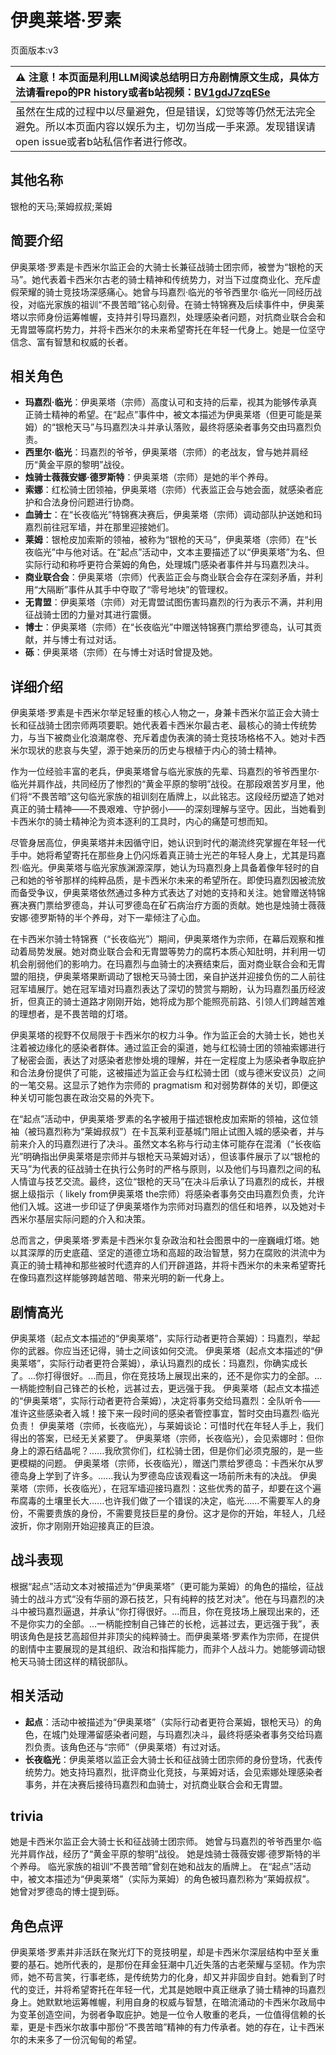 # 伊奥莱塔·罗素
页面版本:v3
 

| :warning: 注意！本页面是利用LLM阅读总结明日方舟剧情原文生成，具体方法请看repo的PR history或者b站视频：[BV1gdJ7zqESe](https://www.bilibili.com/video/BV1gdJ7zqESe/)         |
|:----------------------------|
| 虽然在生成的过程中以尽量避免，但是错误，幻觉等等仍然无法完全避免。所以本页面内容以娱乐为主，切勿当成一手来源。发现错误请open issue或者b站私信作者进行修改。|



## 其他名称
银枪的天马;莱姆叔叔;莱姆
## 简要介绍
伊奥莱塔·罗素是卡西米尔监正会的大骑士长兼征战骑士团宗师，被誉为“银枪的天马”。她代表着卡西米尔古老的骑士精神和传统势力，对当下过度商业化、充斥虚假荣耀的骑士竞技场深感痛心。她曾与玛嘉烈·临光的爷爷西里尔·临光一同经历战役，对临光家族的祖训“不畏苦暗”铭心刻骨。在骑士特锦赛及后续事件中，伊奥莱塔以宗师身份运筹帷幄，支持并引导玛嘉烈，处理感染者问题，对抗商业联合会和无胄盟等腐朽势力，并将卡西米尔的未来希望寄托在年轻一代身上。她是一位坚守信念、富有智慧和权威的长者。
## 相关角色
-   **玛嘉烈·临光**：伊奥莱塔（宗师）高度认可和支持的后辈，视其为能够传承真正骑士精神的希望。在“起点”事件中，被文本描述为伊奥莱塔（但更可能是莱姆）的“银枪天马”与玛嘉烈决斗并承认落败，最终将感染者事务交由玛嘉烈负责。
-   **西里尔·临光**：玛嘉烈的爷爷，伊奥莱塔（宗师）的老战友，曾与她并肩经历“黄金平原的黎明”战役。
-   **烛骑士薇薇安娜·德罗斯特**：伊奥莱塔（宗师）是她的半个养母。
-   **索娜**：红松骑士团领袖，伊奥莱塔（宗师）代表监正会与她会面，就感染者庇护和合法身份问题进行协商。
-   **血骑士**：在“长夜临光”特锦赛决赛后，伊奥莱塔（宗师）调动部队护送她和玛嘉烈前往冠军墙，并在那里迎接她们。
-   **莱姆**：银枪皮加索斯的领袖，被称为“银枪的天马”，伊奥莱塔（宗师）在“长夜临光”中与他对话。在“起点”活动中，文本主要描述了以“伊奥莱塔”为名、但实际行动和称呼更符合莱姆的角色，处理城门感染者事件并与玛嘉烈决斗。
-   **商业联合会**：伊奥莱塔（宗师）代表监正会与商业联合会存在深刻矛盾，并利用“大隔断”事件从其手中夺取了“零号地块”的管理权。
-   **无胄盟**：伊奥莱塔（宗师）对无胄盟试图伤害玛嘉烈的行为表示不满，并利用征战骑士团的力量对其进行震慑。
-   **博士**：伊奥莱塔（宗师）在“长夜临光”中赠送特锦赛门票给罗德岛，认可其贡献，并与博士有过对话。
-   **砾**：伊奥莱塔（宗师）在与博士对话时曾提及她。
## 详细介绍
伊奥莱塔·罗素是卡西米尔举足轻重的核心人物之一，身兼卡西米尔监正会大骑士长和征战骑士团宗师两项要职。她代表着卡西米尔最古老、最核心的骑士传统势力，与当下被商业化浪潮席卷、充斥着虚伪表演的骑士竞技场格格不入。她对卡西米尔现状的悲哀与失望，源于她亲历的历史与根植于内心的骑士精神。

作为一位经验丰富的老兵，伊奥莱塔曾与临光家族的先辈、玛嘉烈的爷爷西里尔·临光并肩作战，共同经历了惨烈的“黄金平原的黎明”战役。在那段艰苦岁月里，他们将“不畏苦暗”这句临光家族的祖训刻在盾牌上，以此铭志。这段经历塑造了她对真正的骑士精神——不畏艰难、守护弱小——的深刻理解与坚守。因此，当她看到卡西米尔的骑士精神沦为资本逐利的工具时，内心的痛楚可想而知。

尽管身居高位，伊奥莱塔并未因循守旧，她认识到时代的潮流终究掌握在年轻一代手中。她将希望寄托在那些身上仍闪烁着真正骑士光芒的年轻人身上，尤其是玛嘉烈·临光。伊奥莱塔与临光家族渊源深厚，她认为玛嘉烈身上具备着像年轻时的自己和她的爷爷那样的纯粹品质，是卡西米尔未来的希望所在。即使玛嘉烈因被流放而备受争议，伊奥莱塔依然通过多种方式表达了对她的支持和关注。她曾赠送特锦赛决赛门票给罗德岛，并认可罗德岛在矿石病治疗方面的贡献。她也是烛骑士薇薇安娜·德罗斯特的半个养母，对下一辈倾注了心血。

在卡西米尔骑士特锦赛（“长夜临光”）期间，伊奥莱塔作为宗师，在幕后观察和推动着局势发展。她对商业联合会和无胄盟等势力的腐朽本质心知肚明，并利用一切机会削弱他们的影响力。在玛嘉烈与血骑士的决赛结束后，面对商业联合会和无胄盟的阻挠，伊奥莱塔果断调动了银枪天马骑士团，亲自护送并迎接负伤的二人前往冠军墙展厅。她在冠军墙对玛嘉烈表达了深切的赞赏与期盼，认为玛嘉烈虽历经波折，但真正的骑士道路才刚刚开始，她将成为那个能照亮前路、引领人们跨越苦难的理想者，是不畏苦暗的灯塔。

伊奥莱塔的视野不仅局限于卡西米尔的权力斗争。作为监正会的大骑士长，她也关注着被边缘化的感染者群体。通过监正会的渠道，她与红松骑士团的领袖索娜进行了秘密会面，表达了对感染者悲惨处境的理解，并在一定程度上为感染者争取庇护和合法身份提供了可能，这被描述为监正会与红松骑士团（或与德米安议员）之间的一笔交易。这显示了她作为宗师的 pragmatism 和对弱势群体的关切，即便这种关切可能包裹在政治交易的外壳下。

在“起点”活动中，伊奥莱塔·罗素的名字被用于描述银枪皮加索斯的领袖，这位领袖（被玛嘉烈称为“莱姆叔叔”）在卡瓦莱利亚基城门阻止试图入城的感染者，并与前来介入的玛嘉烈进行了决斗。虽然文本名称与行动主体可能存在混淆（“长夜临光”明确指出伊奥莱塔是宗师并与银枪天马莱姆对话），但该事件展示了以“银枪的天马”为代表的征战骑士在执行公务时的严格与原则，以及他们与玛嘉烈之间的私人情谊与技艺交流。最终，这位“银枪的天马”在决斗后承认了玛嘉烈的成长，并根据上级指示（ likely from伊奥莱塔 the宗师）将感染者事务交由玛嘉烈负责，允许他们入城。这进一步印证了伊奥莱塔作为宗师对玛嘉烈的信任和培养，以及她对卡西米尔基层实际问题的介入和决策。

总而言之，伊奥莱塔·罗素是卡西米尔复杂政治和社会图景中的一座巍峨灯塔。她以其深厚的历史底蕴、坚定的道德立场和高超的政治智慧，努力在腐败的洪流中为真正的骑士精神和那些被时代遗弃的人们开辟道路，并将卡西米尔的未来希望寄托在像玛嘉烈这样能够跨越苦暗、带来光明的新一代身上。
## 剧情高光
伊奥莱塔（起点文本描述的“伊奥莱塔”，实际行动者更符合莱姆）：玛嘉烈，举起你的武器。你应当还记得，骑士之间该如何交流。
伊奥莱塔（起点文本描述的“伊奥莱塔”，实际行动者更符合莱姆），承认玛嘉烈的成长：玛嘉烈，你确实成长了。...你打得很好。...而且，你在竞技场上展现出来的，还不是你实力的全部。...一柄能控制自己锋芒的长枪，远甚过去，更远强于我。
伊奥莱塔（起点文本描述的“伊奥莱塔”，实际行动者更符合莱姆），决定将事务交给玛嘉烈：全队听令——准许这些感染者入城！接下来一段时间的感染者管控事宜，暂时交由玛嘉烈·临光负责！
伊奥莱塔（宗师，长夜临光），与莱姆谈论：可惜时代在年轻人手上，我们得出的答案，已经无关紧要了。
伊奥莱塔（宗师，长夜临光），会见索娜时：但你身上的源石结晶呢？......我欣赏你们，红松骑士团，但是你们必须克服的，是一些更模糊的问题。
伊奥莱塔（宗师，长夜临光），赠送门票给罗德岛：卡西米尔从罗德岛身上学到了许多。......我认为罗德岛应该观看这一场前所未有的决战。
伊奥莱塔（宗师，长夜临光），在冠军墙迎接玛嘉烈：这些优秀的苗子，却要在这个遍布腐毒的土壤里长大......也许我们做了一个错误的决定，临光......不需要军人的身份，不需要贵族的身份，不需要竞技巨星的身份。这才是你的开始，年轻人，几经波折，你才刚刚开始迎接真正的巨浪。
## 战斗表现
根据“起点”活动文本对被描述为“伊奥莱塔”（更可能为莱姆）的角色的描绘，征战骑士的战斗方式“没有华丽的源石技艺，只有纯粹的技艺对决”。他在与玛嘉烈的决斗中被玛嘉烈逼退，并承认“你打得很好。...而且，你在竞技场上展现出来的，还不是你实力的全部。...一柄能控制自己锋芒的长枪，远甚过去，更远强于我”，表明该角色是技艺高超但并非顶尖的纯粹骑士。而伊奥莱塔·罗素作为宗师，在提供的剧情中主要展现的是其组织、政治和指挥能力，而非个人战斗力。她能够调动银枪天马骑士团这样的精锐部队。
## 相关活动
-   **起点**：活动中被描述为“伊奥莱塔”（实际行动者更符合莱姆，银枪天马）的角色，在城门处理滞留感染者问题，与玛嘉烈决斗，最终将感染者事务交给玛嘉烈负责。该角色还与“宗师”（伊奥莱塔）有过对话。
-   **长夜临光**：伊奥莱塔以监正会大骑士长和征战骑士团宗师的身份登场，代表传统势力。她支持玛嘉烈，批评商业化竞技，与莱姆对话，会见索娜处理感染者事务，并在决赛后接待玛嘉烈和血骑士，对抗商业联合会和无胄盟。
## trivia
她是卡西米尔监正会大骑士长和征战骑士团宗师。
她曾与玛嘉烈的爷爷西里尔·临光并肩作战，经历了“黄金平原的黎明”战役。
她是烛骑士薇薇安娜·德罗斯特的半个养母。
临光家族的祖训“不畏苦暗”曾刻在她和战友的盾牌上。
在“起点”活动中，被文本描述为“伊奥莱塔”（实际为莱姆）的角色被玛嘉烈称为“莱姆叔叔”。
她曾对罗德岛的博士提到砾。
## 角色点评
伊奥莱塔·罗素并非活跃在聚光灯下的竞技明星，却是卡西米尔深层结构中至关重要的基石。她所代表的，是那份在拜金狂潮中几近失落的古老荣耀与坚韧。作为宗师，她不苟言笑，行事老练，是传统势力的化身，却又并非固步自封。她看到了时代的变迁，并将希望寄托在年轻一代，尤其是她眼中真正继承了骑士精神的玛嘉烈身上。她默默地运筹帷幄，利用自身的权威与智慧，在暗流涌动的卡西米尔政局中为变革创造空间，为弱者争取庇护。她是一位令人敬重的老兵，一位值得信赖的长辈，更是卡西米尔故事中那份“不畏苦暗”精神的有力传承者。她的存在，让卡西米尔的未来多了一份沉甸甸的希望。